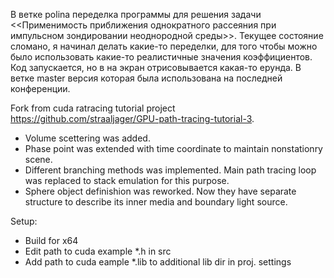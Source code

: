 В ветке polina переделка программы для решения задачи <<Применимость приближения однократного рассеяния при импульсном зондировании неоднородной  среды>>. Текущее состояние сломано, я начинал делать какие-то переделки, для того чтобы можно было использовать какие-то реалистичные значения коэффициентов. Код запускается, но в на экран отрисовывается какая-то ерунда.
В ветке master версия которая была использована на последней конференции.


Fork from cuda ratracing tutorial project https://github.com/straaljager/GPU-path-tracing-tutorial-3.

* Volume scettering was added.
* Phase point was extended with time coordinate to maintain nonstationry scene.
* Different branching methods was implemented. Main path tracing loop was replaced to stack emulation for this purpose.
* Sphere object definishion was reworked. Now they have separate structure to describe its inner media and boundary light source.

Setup:
* Build for x64
* Edit path to cuda example *.h in src
* Add path to cuda eample *.lib to additional lib dir in proj. settings

